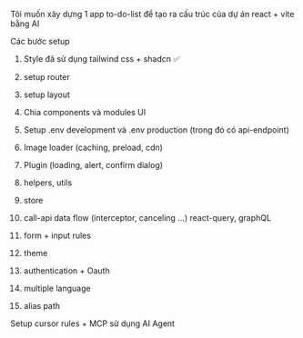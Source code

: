 Tôi muốn xây dựng 1 app to-do-list để tạo ra cấu trúc của dự án react + vite bằng AI

Các bước setup

1. Style đã sử dụng tailwind css + shadcn ✅
4. setup router
5. setup layout

2. Chia components và modules UI
3. Setup .env development và .env production (trong đó có api-endpoint)
6. Image loader (caching, preload, cdn)
7. Plugin (loading, alert, confirm dialog)
8. helpers, utils
9. store
10. call-api data flow (interceptor, canceling ...) react-query, graphQL
11. form + input rules
12. theme
13. authentication + Oauth
14. multiple language
15. alias path

Setup cursor rules + MCP sử dụng AI Agent